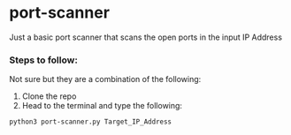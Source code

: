 # port-scanner
Just a basic port scanner that scans the open ports in the input IP Address

### Steps to follow:
Not sure but they are a combination of the following:
1. Clone the repo
2. Head to the terminal and type the following:
```bash
python3 port-scanner.py Target_IP_Address
```
